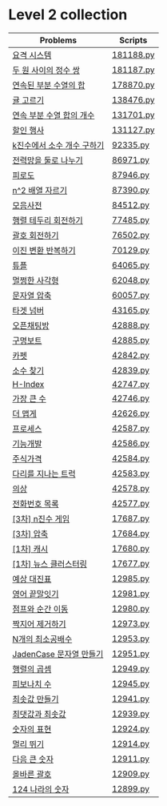 # Level 2 collection

| Problems                                                                               | Scripts                |
| -------------------------------------------------------------------------------------- | ---------------------- |
| [요격 시스템](https://programmers.co.kr/learn/courses/30/lessons/181188)               | [181188.py](181188.py) |
| [두 원 사이의 정수 쌍](https://programmers.co.kr/learn/courses/30/lessons/181187)      | [181187.py](181187.py) |
| [연속된 부분 수열의 합](https://programmers.co.kr/learn/courses/30/lessons/178870)     | [178870.py](178870.py) |
| [귤 고르기](https://programmers.co.kr/learn/courses/30/lessons/138476)                 | [138476.py](138476.py) |
| [연속 부분 수열 합의 개수](https://programmers.co.kr/learn/courses/30/lessons/131701)  | [131701.py](131701.py) |
| [할인 행사](https://programmers.co.kr/learn/courses/30/lessons/131127)                 | [131127.py](131127.py) |
| [k진수에서 소수 개수 구하기](https://programmers.co.kr/learn/courses/30/lessons/92335) | [92335.py](92335.py)   |
| [전력망을 둘로 나누기](https://programmers.co.kr/learn/courses/30/lessons/86971)       | [86971.py](86971.py)   |
| [피로도](https://programmers.co.kr/learn/courses/30/lessons/87946)                     | [87946.py](87946.py)   |
| [n^2 배열 자르기](https://programmers.co.kr/learn/courses/30/lessons/87390)            | [87390.py](87390.py)   |
| [모음사전](https://programmers.co.kr/learn/courses/30/lessons/84512)                   | [84512.py](84512.py)   |
| [행렬 테두리 회전하기](https://programmers.co.kr/learn/courses/30/lessons/77485)       | [77485.py](77485.py)   |
| [괄호 회전하기](https://programmers.co.kr/learn/courses/30/lessons/76502)              | [76502.py](76502.py)   |
| [이진 변환 반복하기](https://programmers.co.kr/learn/courses/30/lessons/70129)         | [70129.py](70129.py)   |
| [튜플](https://programmers.co.kr/learn/courses/30/lessons/64065)                       | [64065.py](64065.py)   |
| [멀쩡한 사각형](https://programmers.co.kr/learn/courses/30/lessons/62048)              | [62048.py](62048.py)   |
| [문자열 압축](https://programmers.co.kr/learn/courses/30/lessons/60057)                | [60057.py](60057.py)   |
| [타겟 넘버](https://programmers.co.kr/learn/courses/30/lessons/43165)                  | [43165.py](43165.py)   |
| [오픈채팅방](https://programmers.co.kr/learn/courses/30/lessons/42888)                 | [42888.py](42888.py)   |
| [구명보트](https://programmers.co.kr/learn/courses/30/lessons/42885)                   | [42885.py](42885.py)   |
| [카펫](https://programmers.co.kr/learn/courses/30/lessons/42842)                       | [42842.py](42842.py)   |
| [소수 찾기](https://programmers.co.kr/learn/courses/30/lessons/42839)                  | [42839.py](42839.py)   |
| [H-Index](https://programmers.co.kr/learn/courses/30/lessons/42747)                    | [42747.py](42747.py)   |
| [가장 큰 수](https://programmers.co.kr/learn/courses/30/lessons/42746)                 | [42746.py](42746.py)   |
| [더 맵게](https://programmers.co.kr/learn/courses/30/lessons/42626)                    | [42626.py](42626.py)   |
| [프로세스](https://programmers.co.kr/learn/courses/30/lessons/42587)                   | [42587.py](42587.py)   |
| [기능개발](https://programmers.co.kr/learn/courses/30/lessons/42586)                   | [42586.py](42586.py)   |
| [주식가격](https://programmers.co.kr/learn/courses/30/lessons/42584)                   | [42584.py](42584.py)   |
| [다리를 지나는 트럭](https://programmers.co.kr/learn/courses/30/lessons/42583)         | [42583.py](42583.py)   |
| [의상](https://programmers.co.kr/learn/courses/30/lessons/42578)                       | [42578.py](42578.py)   |
| [전화번호 목록](https://programmers.co.kr/learn/courses/30/lessons/42577)              | [42577.py](42577.py)   |
| [\[3차\] n진수 게임](https://programmers.co.kr/learn/courses/30/lessons/17687)         | [17687.py](17687.py)   |
| [\[3차\] 압축](https://programmers.co.kr/learn/courses/30/lessons/17684)               | [17684.py](17684.py)   |
| [\[1차\] 캐시](https://programmers.co.kr/learn/courses/30/lessons/17680)               | [17680.py](17680.py)   |
| [\[1차\] 뉴스 클러스터링](https://programmers.co.kr/learn/courses/30/lessons/17677)    | [17677.py](17677.py)   |
| [예상 대진표](https://programmers.co.kr/learn/courses/30/lessons/12985)                | [12985.py](12985.py)   |
| [영어 끝말잇기](https://programmers.co.kr/learn/courses/30/lessons/12981)              | [12981.py](12981.py)   |
| [점프와 순간 이동](https://programmers.co.kr/learn/courses/30/lessons/12980)           | [12980.py](12980.py)   |
| [짝지어 제거하기](https://programmers.co.kr/learn/courses/30/lessons/12973)            | [12973.py](12973.py)   |
| [N개의 최소공배수](https://programmers.co.kr/learn/courses/30/lessons/12953)           | [12953.py](12953.py)   |
| [JadenCase 문자열 만들기](https://programmers.co.kr/learn/courses/30/lessons/12951)    | [12951.py](12951.py)   |
| [행렬의 곱셈](https://programmers.co.kr/learn/courses/30/lessons/12949)                | [12949.py](12949.py)   |
| [피보나치 수](https://programmers.co.kr/learn/courses/30/lessons/12945)                | [12945.py](12945.py)   |
| [최솟값 만들기](https://programmers.co.kr/learn/courses/30/lessons/12941)              | [12941.py](12941.py)   |
| [최댓값과 최솟값](https://programmers.co.kr/learn/courses/30/lessons/12939)            | [12939.py](12939.py)   |
| [숫자의 표현](https://programmers.co.kr/learn/courses/30/lessons/12924)                | [12924.py](12924.py)   |
| [멀리 뛰기](https://programmers.co.kr/learn/courses/30/lessons/12914)                  | [12914.py](12914.py)   |
| [다음 큰 숫자](https://programmers.co.kr/learn/courses/30/lessons/12911)               | [12911.py](12911.py)   |
| [올바른 괄호](https://programmers.co.kr/learn/courses/30/lessons/12909)                | [12909.py](12909.py)   |
| [124 나라의 숫자](https://programmers.co.kr/learn/courses/30/lessons/12899)            | [12899.py](12899.py)   |
